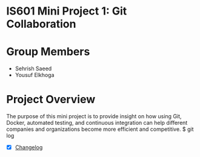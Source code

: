 # IS601 Mini Project 1: Git Collaboration
# Group Members
* Sehrish Saeed
* Yousuf Elkhoga
# Project Overview
The purpose of this mini project is to provide insight on how using Git, Docker, automated testing, and continuous integration can help different companies and organizations become more efficient and competitive. 
$ git log

- [x] [Changelog](https://github.com/sehrishsaeed/miniproject1-ss-ye/blob/main/Changelog.md)
